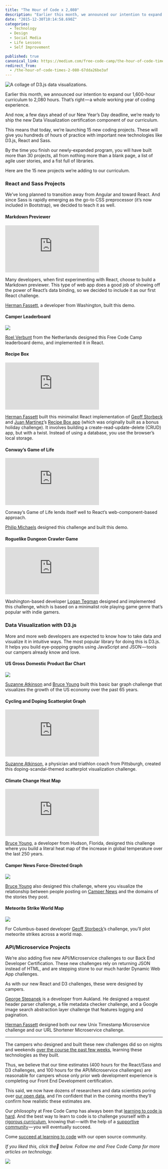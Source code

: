 ```yaml
---
title: "The Hour of Code x 2,080"
description: "Earlier this month, we announced our intention to expand our 1,600-hour curriculum to 2,080 hours. That’s right — a whole working year of coding experience. And now, a few days ahead of our New…"
date: "2015-12-30T10:14:58.690Z"
categories: 
  - Technology
  - Design
  - Social Media
  - Life Lessons
  - Self Improvement

published: true
canonical_link: https://medium.com/free-code-camp/the-hour-of-code-times-2-080-67dda26be3af
redirect_from:
  - /the-hour-of-code-times-2-080-67dda26be3af
---
```


![A collage of D3.js data visualizations.](./asset-1.jpeg)

Earlier this month, we announced our intention to expand our 1,600-hour curriculum to 2,080 hours. That’s right — a whole working year of coding experience.

And now, a few days ahead of our New Year’s Day deadline, we’re ready to ship the new Data Visualization certification component of our curriculum.

This means that today, we’re launching 15 new coding projects. These will give you hundreds of hours of practice with important new technologies like D3.js, React and Sass.

By the time you finish our newly-expanded program, you will have built more than 30 projects, all from nothing more than a blank page, a list of agile user stories, and a fist full of libraries.

Here are the 15 new projects we’re adding to our curriculum.

### React and Sass Projects

We’ve long planned to transition away from Angular and toward React. And since Sass is rapidly emerging as the go-to CSS preprocessor (it’s now included in Bootstrap), we decided to teach it as well.

#### Markdown Previewer

<Embed src="https://codepen.io/FreeCodeCamp/embed/preview/obYYqW?height=600&slug-hash=obYYqW&default-tab=result&host=http%3A%2F%2Fcodepen.io" aspectRatio={undefined} caption="" />

Many developers, when first experimenting with React, choose to build a Markdown previewer. This type of web app does a good job of showing off the power of React’s data binding, so we decided to include it as our first React challenge.

[Herman Fassett](http://freecodecamp.com/HermanFassett), a developer from Washington, built this demo.

#### Camper Leaderboard

![](./asset-2.jpeg)

[Roel Verbunt](http://www.freecodecamp.com/roelver) from the Netherlands designed this Free Code Camp leaderboard demo, and implemented it in React.

#### Recipe Box

<Embed src="https://codepen.io/FreeCodeCamp/embed/preview/LGbbqj?height=600&slug-hash=LGbbqj&default-tab=result&host=http%3A%2F%2Fcodepen.io" aspectRatio={undefined} caption="" />

[Herman Fassett](http://freecodecamp.com/HermanFassett) built this minimalist React implementation of [Geoff Storbeck](http://freecodecamp.com/storbeck) and [Juan Martínez](http://gitter.im/jbmartinez)’s [Recipe Box app](http://codepen.io/GeoffStorbeck/full/bVKyzd/) (which was originally built as a bonus holiday challenge). It involves building a create-read-update-delete (CRUD) app, but with a twist. Instead of using a database, you use the browser’s local storage.

#### Conway’s Game of Life

<Embed src="https://codepen.io/FreeCodeCamp/embed/preview/dGOOrZ?height=600&slug-hash=dGOOrZ&default-tab=result&host=http%3A%2F%2Fcodepen.io" aspectRatio={undefined} caption="" />

Conway’s Game of Life lends itself well to React’s web-component-based approach.

[Philip Michaels](http://www.freecodecamp.com/cheezily) designed this challenge and built this demo.

#### Roguelike Dungeon Crawler Game

<Embed src="https://codepen.io/FreeCodeCamp/embed/preview/dGOOEJ?height=600&slug-hash=dGOOEJ&default-tab=result&host=http%3A%2F%2Fcodepen.io" aspectRatio={undefined} caption="" />

Washington-based developer [Logan Tegman](http://www.freecodecamp.com/ltegman) designed and implemented this challenge, which is based on a minimalist role playing game genre that’s popular with indie gamers.

### Data Visualization with D3.js

More and more web developers are expected to know how to take data and visualize it in intuitive ways. The most popular library for doing this is D3.js. It helps you build eye-popping graphs using JavaScript and JSON — tools our campers already know and love.

#### US Gross Domestic Product Bar Chart

![](./asset-3.jpeg)

[Suzanne Atkinson](http://www.freecodecamp.com/adventurebear) and [Bruce Young](http://www.freecodecamp.com/mutantspore) built this basic bar graph challenge that visualizes the growth of the US economy over the past 65 years.

#### Cycling and Doping Scatterplot Graph

<Embed src="https://codepen.io/FreeCodeCamp/embed/preview/GoNNEy?height=600&slug-hash=GoNNEy&default-tab=result&host=http%3A%2F%2Fcodepen.io" aspectRatio={undefined} caption="" />

[Suzanne Atkinson](http://www.freecodecamp.com/adventurebear), a physician and triathlon coach from Pittsburgh, created this doping-scandal-themed scatterplot visualization challenge.

#### Climate Change Heat Map

<Embed src="https://codepen.io/FreeCodeCamp/embed/preview/rxWWGa?height=600&slug-hash=rxWWGa&default-tab=result&host=http%3A%2F%2Fcodepen.io" aspectRatio={undefined} caption="" />

[Bruce Young](http://www.freecodecamp.com/mutantspore), a developer from Hudson, Florida, designed this challenge where you build a literal heat map of the increase in global temperature over the last 250 years.

#### Camper News Force-Directed Graph

![](./asset-4.jpeg)

[Bruce Young](http://www.freecodecamp.com/mutantspore) also designed this challenge, where you visualize the relationship between people posting on [Camper News](http://www.freecodecamp.com/news) and the domains of the stories they post.

#### Meteorite Strike World Map

![](./asset-5.jpeg)

For Columbus-based developer [Geoff Storbeck](http://freecodecamp.com/storbeck)’s challenge, you’ll plot meteorite strikes across a world map.

### API/Microservice Projects

We’re also adding five new API/Microservice challenges to our Back End Developer Certification. These new challenges rely on returning JSON instead of HTML, and are stepping stone to our much harder Dynamic Web App challenges.

As with our new React and D3 challenges, these were designed by campers.

[George Stepanek](http://freecodecamp.com/george-stepanek) is a developer from Aukland. He designed a request header parser challenge, a file metadata checker challenge, and a Google image search abstraction layer challenge that features logging and pagination.

[Herman Fassett](http://freecodecamp.com/HermanFassett) designed both our new Unix Timestamp Microservice challenge and our URL Shortener Microservice challenge.

---

The campers who designed and built these new challenges did so on nights and weekends [over the course the past few weeks](https://github.com/FreeCodeCamp/FreeCodeCamp/issues?q=milestone%3Ajan2016+is%3Aclosed), learning these technologies as they built.

Thus, we believe that our time estimates (400 hours for the React/Sass and D3 challenges, and 100 hours for the API/Microservice challenges) are reasonable for campers whose only prior web development experience is completing our Front End Development certification.

This said, we now have dozens of researchers and data scientists poring over [our open data](https://medium.freecodecamp.com/free-code-camp-christmas-special-giving-the-gift-of-data-6ecbf0313d62#.a54d46mn8), and I’m confident that in the coming months they’ll confirm how realistic these estimates are.

Our philosophy at Free Code Camp has always been that [learning to code is hard](https://medium.freecodecamp.com/learn-to-code-by-coding-d1e241de81c0). And the best way to learn to code is to challenge yourself with a [rigorous curriculum](http://www.freecodecamp.com), knowing that — with the help of a [supportive community](https://github.com/FreeCodeCamp/FreeCodeCamp/wiki/Official-Free-Code-Camp-Chat-Rooms) — you will eventually succeed.

Come [succeed at learning to code](http://www.freecodecamp.com) with our open source community.

_If you liked this, click the💚 below. Follow me and Free Code Camp for more articles on technology._

![](./asset-6.gif)
